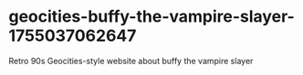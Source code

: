 # geocities-buffy-the-vampire-slayer-1755037062647
Retro 90s Geocities-style website about buffy the vampire slayer
